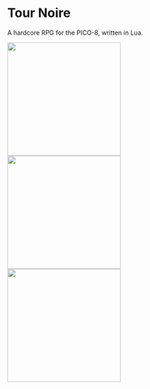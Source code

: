 # Tour Noire
A hardcore RPG for the PICO-8, written in Lua.

<img src="http://i.imgur.com/b4JOm04.gif" width=256 height=256/><img src="http://i.imgur.com/naTqQ8r.gif" width=256 height=256/>
<img src="http://i.imgur.com/xT8kPHb.gif" width=256 height=256/>
